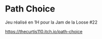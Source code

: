 # Path Choice

Jeu réalisé en 1H pour la Jam de la Loose #22

https://thecurtis110.itch.io/path-choice

